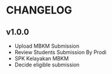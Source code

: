 # CHANGELOG

## v1.0.0
- Upload MBKM Submission
- Review Students Submission By Prodi
- SPK Kelayakan MBKM
- Decide eligible submission